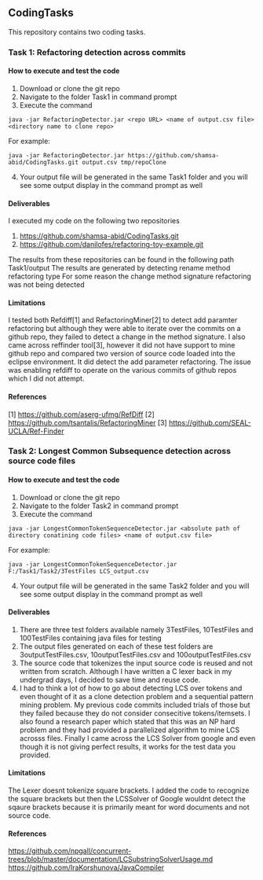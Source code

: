 ## CodingTasks

This repository contains two coding tasks.

### Task 1: Refactoring detection across commits

#### How to execute and test the code

1. Download or clone the git repo
2. Navigate to the folder Task1 in command prompt
3. Execute the command 
```
java -jar RefactoringDetector.jar <repo URL> <name of output.csv file> <directory name to clone repo>
```

For example:
```
java -jar RefactoringDetector.jar https://github.com/shamsa-abid/CodingTasks.git output.csv tmp/repoClone
```
4. Your output file will be generated in the same Task1 folder and you will see some output display in the command prompt as well

#### Deliverables
I executed my code on the following two repositories
1. https://github.com/shamsa-abid/CodingTasks.git
2. https://github.com/danilofes/refactoring-toy-example.git

The results from these repositories can be found in the following path Task1/output
The results are generated by detecting rename method refactoring type
For some reason the change method signature refactoring was not being detected

#### Limitations
I tested both Refdiff[1] and RefactoringMiner[2] to detect add paramter refactoring but although they were able to iterate over the commits on a github repo, they failed to detect a change in the method signature. I also came across reffinder tool[3], however it did not have support to mine github repo and compared two version of source code loaded into the eclipse environment. It did detect the add parameter refactoring. The issue was enabling refdiff to operate on the various commits of github repos which I did not attempt. 

#### References
[1] https://github.com/aserg-ufmg/RefDiff
[2] https://github.com/tsantalis/RefactoringMiner
[3] https://github.com/SEAL-UCLA/Ref-Finder


### Task 2: Longest Common Subsequence detection across source code files
#### How to execute and test the code

1. Download or clone the git repo
2. Navigate to the folder Task2 in command prompt
3. Execute the command 
```
java -jar LongestCommonTokenSequenceDetector.jar <absolute path of directory conatining code files> <name of output.csv file>
```

For example:
```
java -jar LongestCommonTokenSequenceDetector.jar F:/Task1/Task2/3TestFiles LCS_output.csv
```
4. Your output file will be generated in the same Task2 folder and you will see some output display in the command prompt as well

#### Deliverables
1. There are three test folders available namely 3TestFiles, 10TestFiles and 100TestFiles containing java files for testing
2. The output files generated on each of these test folders are 3outputTestFiles.csv, 10outputTestFiles.csv and 100outputTestFiles.csv
3. The source code that tokenizes the input source code is reused and not written from scratch. Although I have written a C lexer back in my undergrad days, I decided to save time and reuse code.
4. I had to think a lot of how to go about detecting LCS over tokens and even thought of it as a clone detection problem and a sequential pattern mining problem. My previous code commits included trials of those but they failed because they do not consider consecitive tokens/itemsets. I also found a research paper which stated that this was an NP hard problem and they had provided a parallelized algorithm to mine LCS acrosss files. Finally I came across the LCS Solver from google and even though it is not giving perfect results, it works for the test data you provided.


#### Limitations
The Lexer doesnt tokenize square brackets. I added the code to recognize the square brackets but then the LCSSolver of Google wouldnt detect the sqaure brackets because it is primarily meant for word documents and not source code.

#### References
https://github.com/npgall/concurrent-trees/blob/master/documentation/LCSubstringSolverUsage.md
https://github.com/IraKorshunova/JavaCompiler

